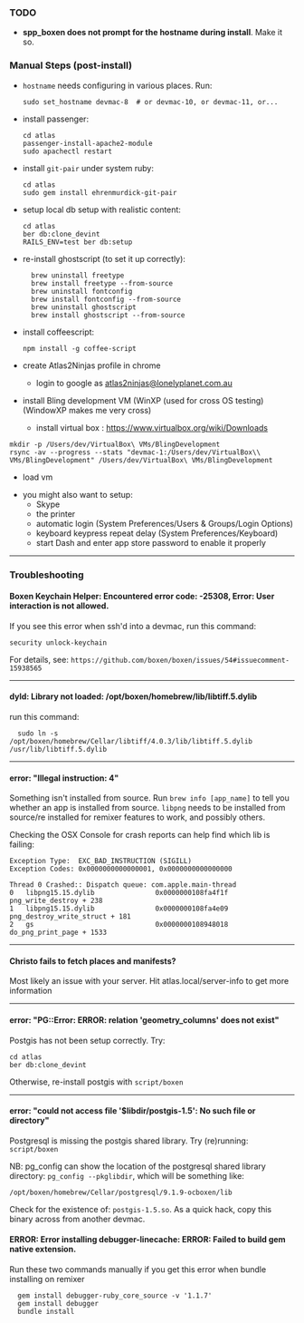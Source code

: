 ### TODO

- **spp_boxen does not prompt for the hostname during install**. Make it so.

### Manual Steps (post-install)

- `hostname` needs configuring in various places. Run:
  ```
  sudo set_hostname devmac-8  # or devmac-10, or devmac-11, or...
  ```

- install passenger:
  ```
  cd atlas
  passenger-install-apache2-module
  sudo apachectl restart
  ```

- install `git-pair` under system ruby:
  ```
  cd atlas
  sudo gem install ehrenmurdick-git-pair
  ```

- setup local db setup with realistic content:
  ```
  cd atlas
  ber db:clone_devint
  RAILS_ENV=test ber db:setup
  ```

- re-install ghostscript (to set it up correctly):
  ```
    brew uninstall freetype
    brew install freetype --from-source
    brew uninstall fontconfig
    brew install fontconfig --from-source
    brew uninstall ghostscript
    brew install ghostscript --from-source
  ```

- install coffeescript:
  ```
  npm install -g coffee-script
  ```

- create Atlas2Ninjas profile in chrome
  * login to google as atlas2ninjas@lonelyplanet.com.au

- install Bling development VM (WinXP (used for cross OS testing) (WindowXP makes me very cross)
  * install virtual box : https://www.virtualbox.org/wiki/Downloads

```
mkdir -p /Users/dev/VirtualBox\ VMs/BlingDevelopment
rsync -av --progress --stats "devmac-1:/Users/dev/VirtualBox\\ VMs/BlingDevelopment" /Users/dev/VirtualBox\ VMs/BlingDevelopment
```
  * load vm

- you might also want to setup:
  * Skype
  * the printer
  * automatic login (System Preferences/Users & Groups/Login Options)
  * keyboard keypress repeat delay (System Preferences/Keyboard)
  * start Dash and enter app store password to enable it properly

---

### Troubleshooting

#### Boxen Keychain Helper: Encountered error code: -25308, Error: User interaction is not allowed.

If you see this error when ssh'd into a devmac, run this command:
  ```
  security unlock-keychain
  ```

For details, see: `https://github.com/boxen/boxen/issues/54#issuecomment-15938565`

---

#### dyld: Library not loaded: /opt/boxen/homebrew/lib/libtiff.5.dylib

run this command:
  ```
    sudo ln -s /opt/boxen/homebrew/Cellar/libtiff/4.0.3/lib/libtiff.5.dylib /usr/lib/libtiff.5.dylib
  ```

---

#### error: "Illegal instruction: 4"

Something isn't installed from source. Run `brew info [app_name]` to tell you whether an app is installed from source. `libpng` needs to be installed from source/re installed for remixer features to work, and possibly others.

Checking the OSX Console for crash reports can help find which lib is failing:

```
Exception Type:  EXC_BAD_INSTRUCTION (SIGILL)
Exception Codes: 0x0000000000000001, 0x0000000000000000

Thread 0 Crashed:: Dispatch queue: com.apple.main-thread
0   libpng15.15.dylib             	0x0000000108fa4f1f png_write_destroy + 238
1   libpng15.15.dylib             	0x0000000108fa4e09 png_destroy_write_struct + 181
2   gs                            	0x0000000108948018 do_png_print_page + 1533
```

---

#### Christo fails to fetch places and manifests?

Most likely an issue with your server. Hit atlas.local/server-info to get more information

---

#### error: "PG::Error: ERROR: relation 'geometry_columns' does not exist"

Postgis has not been setup correctly. Try:
  ```
  cd atlas
  ber db:clone_devint
  ```
Otherwise, re-install postgis with `script/boxen`

---

#### error: "could not access file '$libdir/postgis-1.5': No such file or directory"

Postgresql is missing the postgis shared library.
Try (re)running: `script/boxen`

NB: pg_config can show the location of the postgresql shared library directory: `pg_config --pkglibdir`, which will be something like:
  ```
  /opt/boxen/homebrew/Cellar/postgresql/9.1.9-ocboxen/lib
  ```

Check for the existence of: `postgis-1.5.so`. As a quick hack, copy this binary across from another devmac.

#### ERROR:  Error installing debugger-linecache: ERROR: Failed to build gem native extension.

Run these two commands manually if you get this error when bundle installing on remixer
```
  gem install debugger-ruby_core_source -v '1.1.7'
  gem install debugger
  bundle install
```


